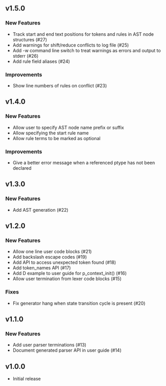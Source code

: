 ## v1.5.0

### New Features

- Track start and end text positions for tokens and rules in AST node structures (#27)
- Add warnings for shift/reduce conflicts to log file (#25)
- Add -w command line switch to treat warnings as errors and output to stderr (#26)
- Add rule field aliases (#24)

### Improvements

- Show line numbers of rules on conflict (#23)

## v1.4.0

### New Features

- Allow user to specify AST node name prefix or suffix
- Allow specifying the start rule name
- Allow rule terms to be marked as optional

### Improvements

- Give a better error message when a referenced ptype has not been declared

## v1.3.0

### New Features

- Add AST generation (#22)

## v1.2.0

### New Features

- Allow one line user code blocks (#21)
- Add backslash escape codes (#19)
- Add API to access unexpected token found (#18)
- Add token_names API (#17)
- Add D example to user guide for p_context_init() (#16)
- Allow user termination from lexer code blocks (#15)

### Fixes

- Fix generator hang when state transition cycle is present (#20)

## v1.1.0

### New Features

- Add user parser terminations (#13)
- Document generated parser API in user guide (#14)

## v1.0.0

- Initial release
